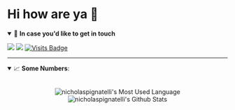 # Hi how are ya 👋 


<details open>
<summary>🤝 <b>In case you'd like to get in touch</b></summary>

<p align = "center">

[<img src="https://img.shields.io/badge/email-%231877F2.svg?&style=for-the-badge&logo=microsoft-outlook&logoColor=white" />](mailto:nickpignatelli@icloud.com) 
[<img src="https://img.shields.io/badge/linkedin-%230077B5.svg?&style=for-the-badge&logo=linkedin&logoColor=white" />](https://www.linkedin.com/in/nickpignatelli/)
[![Visits Badge](https://badges.pufler.dev/visits/patricklinpl/patricklinpl?style=for-the-badge)](https://github.com/nicholaspignatelli/nicholaspignatelli)

</p>

</details>

---

<details open>
 <summary> 📈 <b>Some Numbers</b>: </summary>

<br>

<p align="center">
  <img align="center" src="https://github-readme-stats.vercel.app/api/top-langs/?username=nicholaspignatelli&hide_langs_below=1&line_height=27&layout=compact"    alt="nicholaspignatelli's Most Used Language"/>
  <img align="center" src="https://github-readme-stats.vercel.app/api?username=nicholaspignatelli&count_private=true&show_icons=true&include_all_commits=true&line_height=21" alt="nicholaspignatelli's Github Stats"/>
</p>
</details>  
